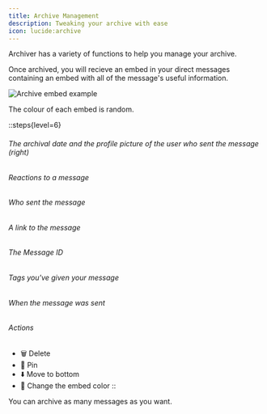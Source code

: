 ```yaml
---
title: Archive Management
description: Tweaking your archive with ease
icon: lucide:archive
---
```


Archiver has a variety of functions to help you manage your archive.

Once archived, you will recieve an embed in your direct messages containing an embed with all of the message's useful information.

![Archive embed example](/assets/img/embed.png)
<figcaption>The colour of each embed is random.</figcaption>

::steps{level=6}
 ###### The archival date and the profile picture of the user who sent the message (right)
 ###### Reactions to a message
 ###### Who sent the message
 ###### A link to the message
 ###### The Message ID
 ###### Tags you've given your message
 ###### When the message was sent
 ###### Actions
 -  🗑️ Delete
 -  📌 Pin
 -  ⬇️ Move to bottom
 -  🎨 Change the embed color
::

You can archive as many messages as you want.